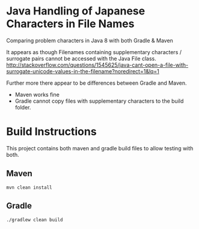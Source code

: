 # Java Handling of Japanese Characters in File Names

Comparing problem characters in Java 8 with both Gradle & Maven 

It appears as though Filenames containing supplementary characters / surrogate pairs cannot be accessed with the Java File class.
http://stackoverflow.com/questions/1545625/java-cant-open-a-file-with-surrogate-unicode-values-in-the-filename?noredirect=1&lq=1

Further more there appear to be differences between Gradle and Maven. 
* Maven works fine
* Gradle cannot copy files with supplementary characters to the build folder.

# Build Instructions
This project contains both maven and gradle build files to allow testing with both.

## Maven
`mvn clean install`

## Gradle
`./gradlew clean build`

